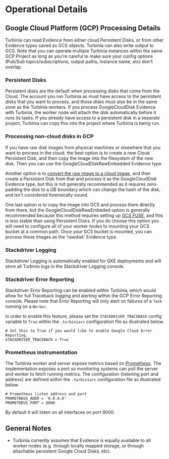 # Operational Details

## Google Cloud Platform (GCP) Processing Details

Turbinia can read Evidence from either cloud Persistent Disks, or from other
Evidence types saved as GCS objects. Turbinia can also write output to GCS. Note
that you can operate multiple Turbinia instances within the same GCP Project as
long as you're careful to make sure your config options (Pub/Sub
topics/subscriptions, output paths, instance name, etc) don't overlap.

### Persistent Disks

Persistent disks are the default when processing disks that come from the Cloud.
The account you run Turbinia as must have access to the persistent disks that
you want to process, and those disks must also be in the same zone as the
Turbinia workers. If you process GoogleCloudDisk Evidence with Turbinia, the
worker node will attach the disk automatically before it runs its tasks. If you
already have access to a persistent disk in a separate project, Turbinia can
copy this into the project where Turbinia is being run.

### Processing non-cloud disks in GCP

If you have raw disk images from physical machines or elsewhere that you want to
process in the cloud, the best option is to create a new Cloud Persistent Disk,
and then copy the image into the filesystem of the new disk. Then you can use
the GoogleCloudDiskRawEmbedded Evidence type.

Another option is to
[convert the raw image to a cloud image](https://cloud.google.com/compute/docs/images/import-existing-image),
and then create a Persistent Disk from that and process it as the
GoogleCloudDisk Evidence type, but this is not generally recommended as it
requires zero-padding the disk to a GB boundary which can change the hash of the
disk, and isn't considered forensically sound.

One last option is to copy the image into GCS and process them directly from
there, but the GoogleCloudDiskRawEmbeded option is generally recommended because
this method requires setting up
[GCS FUSE](https://cloud.google.com/storage/docs/gcs-fuse), and this is less
stable than using Persistent Disks. If you do choose this option you will need
to configure all of your worker nodes to mounting your GCS bucket at a common
path. Once your GCS bucket is mounted, you can process these images as the
'rawdisk' Evidence type.

### Stackdriver Logging

Stackdriver Logging is automatically enabled for GKE deployments and will store
all Turbinia logs in the Stackdriver Logging console.

### Stackdriver Error Reporting

Stackdriver Error Reporting can be enabled within Turbinia, which would allow for full Traceback logging and alerting within the GCP Error Reporting console. Please note that Error Reporting will only alert on failures of a `Task` running on a `Worker`.

In order to enable this feature, please set the `STACKDRIVER_TRACEBACK` config variable to `True` within the `.turbiniarc` configuration file as illustrated below.

```console
# Set this to True if you would like to enable Google Cloud Error Reporting.
STACKDRIVER_TRACEBACK = True
```

### Prometheus instrumentation

The Turbinia worker and server expose metrics based on [Prometheus](https://prometheus.io/). The implementation exposes a port so monitoring systems can poll the server and worker to fetch running metrics. The configuration (listening port and address) are defined within the `.turbiniarc` configuration file as illustrated below.

```console
# Prometheus listen address and port
PROMETHEUS_ADDR = '0.0.0.0'
PROMETHEUS_PORT = 8000
```

By default it will listen on all interfaces on port 8000.

## General Notes

* Turbinia currently assumes that Evidence is equally available to all worker
  nodes (e.g. through locally mapped storage, or through attachable persistent
  Google Cloud Disks, etc).
